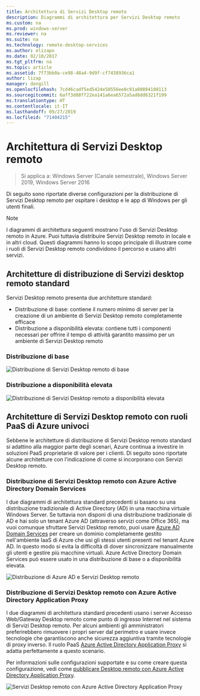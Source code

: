 ```yaml
---
title: Architettura di Servizi Desktop remoto
description: Diagrammi di architettura per Servizi Desktop remoto
ms.custom: na
ms.prod: windows-server
ms.reviewer: na
ms.suite: na
ms.technology: remote-desktop-services
ms.author: elizapo
ms.date: 02/10/2017
ms.tgt_pltfrm: na
ms.topic: article
ms.assetid: 7f73bb0a-ce98-48a4-9d9f-cf7438936ca1
author: lizap
manager: dongill
ms.openlocfilehash: 7cd46cadf5ed5424e50556ee0c91a80804108113
ms.sourcegitcommit: 6aff3d88ff22ea141a6ea6572a5ad8dd6321f199
ms.translationtype: HT
ms.contentlocale: it-IT
ms.lasthandoff: 09/27/2019
ms.locfileid: "71404215"
---
```

# <a name="remote-desktop-services-architecture"></a>Architettura di Servizi Desktop remoto

>Si applica a: Windows Server (Canale semestrale), Windows Server 2019, Windows Server 2016

Di seguito sono riportate diverse configurazioni per la distribuzione di Servizi Desktop remoto per ospitare i desktop e le app di Windows per gli utenti finali.

>[!NOTE]
> I diagrammi di architettura seguenti mostrano l'uso di Servizi Desktop remoto in Azure. Puoi tuttavia distribuire Servizi Desktop remoto in locale e in altri cloud. Questi diagrammi hanno lo scopo principale di illustrare come i ruoli di Servizi Desktop remoto condividono il percorso e usano altri servizi.

## <a name="standard-rds-deployment-architectures"></a>Architetture di distribuzione di Servizi desktop remoto standard

Servizi Desktop remoto presenta due architetture standard:
-   Distribuzione di base: contiene il numero minimo di server per la creazione di un ambiente di Servizi Desktop remoto completamente efficace
-   Distribuzione a disponibilità elevata: contiene tutti i componenti necessari per offrire il tempo di attività garantito massimo per un ambiente di Servizi Desktop remoto

### <a name="basic-deployment"></a>Distribuzione di base

![Distribuzione di Servizi Desktop remoto di base](./media/basic-rds.png)

### <a name="highly-available-deployment"></a>Distribuzione a disponibilità elevata

![Distribuzione di Servizi Desktop remoto a disponibilità elevata](./media/ha-rds.png)

## <a name="rds-architectures-with-unique-azure-paas-roles"></a>Architetture di Servizi Desktop remoto con ruoli PaaS di Azure univoci

Sebbene le architetture di distribuzione di Servizi Desktop remoto standard si adattino alla maggior parte degli scenari, Azure continua a investire in soluzioni PaaS proprietarie di valore per i clienti. Di seguito sono riportate alcune architetture con l'indicazione di come si incorporano con Servizi Desktop remoto.

### <a name="rds-deployment-with-azure-ad-domain-services"></a>Distribuzione di Servizi Desktop remoto con Azure Active Directory Domain Services

I due diagrammi di architettura standard precedenti si basano su una distribuzione tradizionale di Active Directory (AD) in una macchina virtuale Windows Server. Se tuttavia non disponi di una distribuzione tradizionale di AD e hai solo un tenant Azure AD (attraverso servizi come Office 365), ma vuoi comunque sfruttare Servizi Desktop remoto, puoi usare [Azure AD Domain Services](https://docs.microsoft.com/azure/active-directory-domain-services/active-directory-ds-overview) per creare un dominio completamente gestito nell'ambiente IaaS di Azure che usi gli stessi utenti presenti nel tenant Azure AD. In questo modo si evita la difficoltà di dover sincronizzare manualmente gli utenti e gestire più macchine virtuali. Azure Active Directory Domain Services può essere usato in una distribuzione di base o a disponibilità elevata.

![Distribuzione di Azure AD e Servizi Desktop remoto](./media/aadds-rds.png)

### <a name="rds-deployment-with-azure-ad-application-proxy"></a>Distribuzione di Servizi Desktop remoto con Azure Active Directory Application Proxy

I due diagrammi di architettura standard precedenti usano i server Accesso Web/Gateway Desktop remoto come punto di ingresso Internet nel sistema di Servizi Desktop remoto. Per alcuni ambienti gli amministratori preferirebbero rimuovere i propri server dal perimetro e usare invece tecnologie che garantiscono anche sicurezza aggiuntiva tramite tecnologie di proxy inverso. Il ruolo PaaS [Azure Active Directory Application Proxy](https://docs.microsoft.com/azure/active-directory/active-directory-application-proxy-get-started) si adatta perfettamente a questo scenario.

Per informazioni sulle configurazioni supportate e su come creare questa configurazione, vedi come [pubblicare Desktop remoto con Azure Active Directory Application Proxy](/azure/active-directory/application-proxy-publish-remote-desktop).

![Servizi Desktop remoto con Azure Active Directory Application Proxy](./media/aadappproxy-rds.png)
